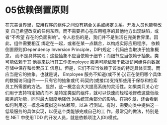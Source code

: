 # 05依赖倒置原则

在完美世界里，应用程序的组件之间没有耦合关系或绑定关系。开发人员也能够改变
自己希望改变的任何东西，而不需要担心在应用程序的其他地方出现缺陷，或者“不希望
存在的负面影响”。令人悲伤的是，我们并不是生活在完美世界里。因此，组件需要相互
绑定在一起，或者在某一点耦合，以构成实际应用程序。
依赖倒置原则(Dependency Inversion Principle，DIP)规定：代码应当取决于抽象概念，
而不是具体实现；这些抽象不应当依赖于细节；而细节应当依赖于抽象。类可能依赖于其
他类来执行其工作(Employee 服务可能依赖于数据访问组件向数据存储中保存和检索员工
信息)。但是，它们不应当依赖于该类的特定具体实现，而应当是它的抽象。也就是说，
Employee 服务不知道(或不关心)正在使用哪个具体的数据访问组件——只有它的抽象或代
码契约(或接口)支持那些用于保存和检索员工所需要的方法。
显然，这一概念会大大提高系统的灵活性。如果类只关心它们用于支持特定契约而不
是特定类型的组件，就可以快速而轻松地修改这些低级服务的功能，同时最大限度地降低
对系统其余部分的影响。在第6 章，还会看到如何利用这一概念来模拟这些依赖项，以进
行测试。有时，需要向类中提供这一低级服务的具体实现，以便这个类能够完成自己的工
作。最常见的做法，特别是在.NET 中使用TDD 的开发人员，就是依赖项注入(DI)模式。